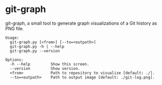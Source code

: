 # git-graph
git-graph, a small tool to generate graph visualizations of a Git history
as PNG file.

```
Usage:
  git-graph.py [<from>] [--to=<outpath>]  
  git-graph.py -h | --help
  git-graph.py --version

Options:
  -h --help         Show this screen.
  --version         Show version.
  <from>            Path to repository to visualize [default: ./].
  --to=<outpath>    Path to output image [default: ./git-log.png].

```
